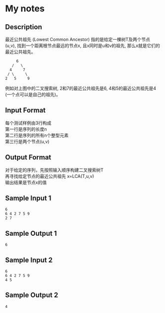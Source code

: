 # My notes


## Description
最近公共祖先 (Lowest Common Ancestor) 指的是给定一棵树T及两个节点 (u,v), 找到一个距离根节点最远的节点x, 且x同时是u和v的祖先, 那么x就是它们的最近公共祖先。

```
     6
   /   \
  4     7
 / \     \
2   5     9
```
例如对上图中的二叉搜索树, 2和7的最近公共祖先是6, 4和5的最近公共祖先是4 (一个点可以是自己的祖先)。 

## Input Format
每个测试样例由3行构成      
第一行是序列的长度n     
第二行是序列的所有n个整型元素        
第三行是两个节点(u,v)     

## Output Format
对于给定的序列，先按照输入顺序构建二叉搜索树T    
再寻找给定节点的最近公共祖先 x=LCA(T,u,v)     
输出结果是节点x的值        

## Sample Input 1
```
6
6 4 2 7 5 9
2 7
```
## Sample Output 1
```
6
```
## Sample Input 2
```
6
6 4 2 7 5 9
4 5
```
## Sample Output 2
```
4
```
